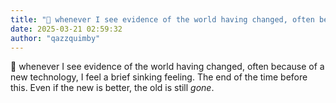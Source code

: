 ```yaml
---
title: "💭 whenever I see evidence of the world having changed, often because of a new..."
date: 2025-03-21 02:59:32
author: "qazzquimby"
---
```


💭 whenever I see evidence of the world having changed, often because of a new technology, I feel a brief sinking feeling. The end of the time before this. Even if the new is better, the old is still *gone*.
